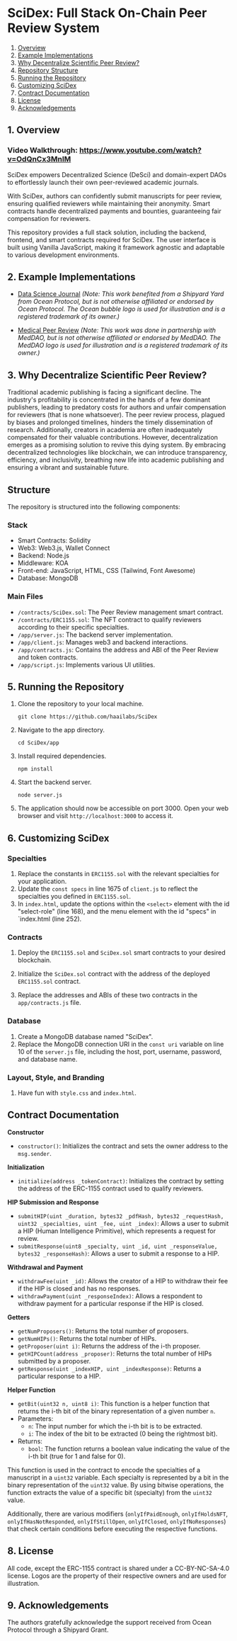 # SciDex: Full Stack On-Chain Peer Review System
1. [Overview](#overview)
2. [Example Implementations](#example-implementations)
3. [Why Decentralize Scientific Peer Review?](#why-decentralize-scientific-peer-review)
4. [Repository Structure](#structure)
5. [Running the Repository](#running-the-repository)
6. [Customizing SciDex](#customizing-scidex)
7. [Contract Documentation](#contract-documentation)
8. [License](#license)
9. [Acknowledgements](#acknowledgements)


## 1. Overview 
### Video Walkthrough: https://www.youtube.com/watch?v=OdQnCx3MnIM

SciDex empowers Decentralized Science (DeSci) and domain-expert DAOs to effortlessly launch their own peer-reviewed academic journals.

With SciDex, authors can confidently submit manuscripts for peer review, ensuring qualified reviewers while maintaining their anonymity. Smart contracts handle decentralized payments and bounties, guaranteeing fair compensation for reviewers.

This repository provides a full stack solution, including the backend, frontend, and smart contracts required for SciDex. The user interface is built using Vanilla JavaScript, making it framework agnostic and adaptable to various development environments. 


## 2. Example Implementations
- [Data Science Journal](https://q4xjfj-3000.csb.app/) *(Note: This work benefited from a Shipyard Yard from Ocean Protocol, but is not otherwise affiliated or endorsed by Ocean Protocol. The Ocean bubble logo is used for illustration and is a registered trademark of its owner.)*

- [Medical Peer Review](https://u6iyjz-3000.csb.app/) *(Note: This work was done in partnership with MedDAO, but is not otherwise affiliated or endorsed by MedDAO. The MedDAO logo is used for illustration and is a registered trademark of its owner.)*

## 3. Why Decentralize Scientific Peer Review?
Traditional academic publishing is facing a significant decline. The industry's profitability is concentrated in the hands of a few dominant publishers, leading to predatory costs for authors and unfair compensation for reviewers (that is none whatsoever). The peer review process, plagued by biases and prolonged timelines, hinders the timely dissemination of research. Additionally, creators in academia are often inadequately compensated for their valuable contributions. However, decentralization emerges as a promising solution to revive this dying system. By embracing decentralized technologies like blockchain, we can introduce transparency, efficiency, and inclusivity, breathing new life into academic publishing and ensuring a vibrant and sustainable future.


## Structure 

The repository is structured into the following components:
### Stack
- Smart Contracts: Solidity
- Web3: Web3.js, Wallet Connect
- Backend: Node.js
- Middleware: KOA
- Front-end: JavaScript, HTML, CSS (Tailwind, Font Awesome)
- Database: MongoDB

### Main Files

- `/contracts/SciDex.sol`: The Peer Review management smart contract.
- `/contracts/ERC1155.sol`: The NFT contract to qualify reviewers according to their specific specialties.
- `/app/server.js`: The backend server implementation.
- `/app/client.js`: Manages web3 and backend interactions.
- `/app/contracts.js`: Contains the address and ABI of the Peer Review and token contracts.
- `/app/script.js`: Implements various UI utilities.


## 5. Running the Repository
1. Clone the repository to your local machine.
   ```
   git clone https://github.com/haailabs/SciDex
   ```

2. Navigate to the app directory.
   ```
   cd SciDex/app
   ```

3. Install required dependencies.
   ```
   npm install
   ```

4. Start the backend server.
   ```
   node server.js
   ```

5. The application should now be accessible on port 3000. Open your web browser and visit `http://localhost:3000` to access it.


## 6. Customizing SciDex

### Specialties

1. Replace the constants in `ERC1155.sol` with the relevant specialties for your application. 
2. Update the `const specs` in line 1675 of `client.js` to reflect the specialties you defined in `ERC1155.sol`. 
3. In `index.html`, update the options within the `<select>` element with the id "select-role" (line 168), and the menu element with the id "specs" in `index.html (line 252).

### Contracts

1. Deploy the `ERC1155.sol` and `SciDex.sol` smart contracts to your desired blockchain.

2. Initialize the `SciDex.sol` contract with the address of the deployed `ERC1155.sol` contract. 
3. Replace the addresses and ABIs of these two contracts in the `app/contracts.js` file.

### Database
1. Create a MongoDB database named "SciDex".
2. Replace the MongoDB connection URI in the `const uri` variable on line 10 of the `server.js` file, including the host, port, username, password, and database name.


### Layout, Style, and Branding

1. Have fun with `style.css` and `index.html`.

## Contract Documentation 

**Constructor**
- `constructor()`: Initializes the contract and sets the owner address to the `msg.sender`.

**Initialization**
- `initialize(address _tokenContract)`: Initializes the contract by setting the address of the ERC-1155 contract used to qualify reviewers.

**HIP Submission and Response**
- `submitHIP(uint _duration, bytes32 _pdfHash, bytes32 _requestHash, uint32 _specialties, uint _fee, uint _index)`: Allows a user to submit a HIP (Human Intelligence Primitive), which represents a request for review.
- `submitResponse(uint8 _specialty, uint _id, uint _responseValue, bytes32 _responseHash)`: Allows a user to submit a response to a HIP.

**Withdrawal and Payment**
- `withdrawFee(uint _id)`: Allows the creator of a HIP to withdraw their fee if the HIP is closed and has no responses.
- `withdrawPayment(uint _responseIndex)`: Allows a respondent to withdraw payment for a particular response if the HIP is closed.

**Getters**
- `getNumProposers()`: Returns the total number of proposers.
- `getNumHIPs()`: Returns the total number of HIPs.
- `getProposer(uint i)`: Returns the address of the i-th proposer.
- `getHIPCount(address _proposer)`: Returns the total number of HIPs submitted by a proposer.
- `getResponse(uint _indexHIP, uint _indexResponse)`: Returns a particular response to a HIP.

**Helper Function**
- `getBit(uint32 n, uint8 i)`: This function is a helper function that returns the i-th bit of the binary representation of a given number `n`.
- Parameters:
  - `n`: The input number for which the i-th bit is to be extracted.
  - `i`: The index of the bit to be extracted (0 being the rightmost bit).
- Returns:
  - `bool`: The function returns a boolean value indicating the value of the i-th bit (true for 1 and false for 0).

This function is used in the contract to encode the specialties of a manuscript in a `uint32` variable. Each specialty is represented by a bit in the binary representation of the `uint32` value. By using bitwise operations, the function extracts the value of a specific bit (specialty) from the `uint32` value.

Additionally, there are various modifiers (`onlyIfPaidEnough`, `onlyIfHoldsNFT`, `onlyIfHasNotResponded`, `onlyIfStillOpen`, `onlyIfClosed`, `onlyIfNoResponses`) that check certain conditions before executing the respective functions.

## 8. License 
All code, except the ERC-1155 contract is shared under a CC-BY-NC-SA-4.0 license. Logos are the property of their respective owners and are used for illustration.

## 9. Acknowledgements 
The authors gratefully acknowledge the support received from Ocean Protocol through a Shipyard Grant. 
